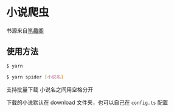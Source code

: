 # 小说爬虫

书源来自[笔趣阁](https://www.biquge.com.cn/)

## 使用方法

```bash
$ yarn

$ yarn spider [小说名]
```

支持批量下载 小说名之间用空格分开

下载的小说默认在 download 文件夹，也可以自己在 `config.ts` 配置
